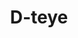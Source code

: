 ---
title: D-teye
description: >-
    Description du projet
image: artmission.jpg

link: https://too-well-stolen.vercel.app/
mention: >-
    Vous devez vous trouver au musée pour vivre pleinement l'expérience. L'expérience a été conçue pour une navigation sur mobile (et non sur ordinateur).
locked: false
---